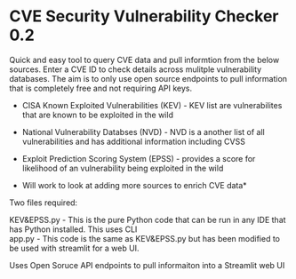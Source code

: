 # CVE Security Vulnerability Checker 0.2
Quick and easy tool to query CVE data and pull informtion from the below sources. Enter a CVE ID to check details across mulitple vulnerability databases. The aim is to only use open source endpoints to pull information that is completely free and not requiring API keys. <br>

* CISA Known Exploited Vulnerabilities (KEV) - KEV list are vulnerabilites that are known to be exploited in the wild<br>
* National Vulnerability Databses (NVD) - NVD is a another list of all vulnerabilities and has additional information including CVSS<br>
* Exploit Prediction Scoring System (EPSS) - provides a score for likelihood of an vulnerability being exploited in the wild

* Will work to look at adding more sources to enrich CVE data*

Two files required:

KEV&EPSS.py - This is the pure Python code that can be run in any IDE that has Python installed. This uses CLI<br>
app.py - This code is the same as KEV&EPSS.py but has been modified to be used with streamlit for a web UI.<br>

Uses Open Soruce API endpoints to pull informaiton into a Streamlit web UI
